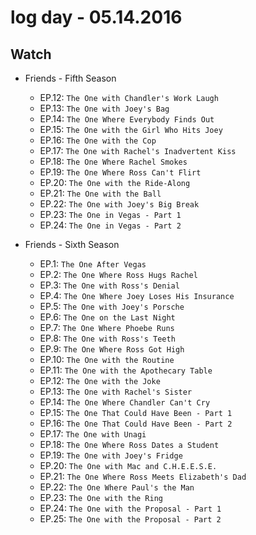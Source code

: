 # log day - 05.14.2016

## Watch

- Friends - Fifth Season
  - EP.12: `The One with Chandler's Work Laugh`
  - EP.13: `The One with Joey's Bag`
  - EP.14: `The One Where Everybody Finds Out`
  - EP.15: `The One with the Girl Who Hits Joey`
  - EP.16: `The One with the Cop`
  - EP.17: `The One with Rachel's Inadvertent Kiss`
  - EP.18: `The One Where Rachel Smokes`
  - EP.19: `The One Where Ross Can't Flirt`
  - EP.20: `The One with the Ride-Along`
  - EP.21: `The One with the Ball`
  - EP.22: `The One with Joey's Big Break`
  - EP.23: `The One in Vegas - Part 1`
  - EP.24: `The One in Vegas - Part 2`

- Friends - Sixth Season
  - EP.1: `The One After Vegas`
  - EP.2: `The One Where Ross Hugs Rachel`
  - EP.3: `The One with Ross's Denial`
  - EP.4: `The One Where Joey Loses His Insurance`
  - EP.5: `The One with Joey's Porsche`
  - EP.6: `The One on the Last Night`
  - EP.7: `The One Where Phoebe Runs`
  - EP.8: `The One with Ross's Teeth`
  - EP.9: `The One Where Ross Got High`
  - EP.10: `The One with the Routine`
  - EP.11: `The One with the Apothecary Table`
  - EP.12: `The One with the Joke`
  - EP.13: `The One with Rachel's Sister`
  - EP.14: `The One Where Chandler Can't Cry`
  - EP.15: `The One That Could Have Been - Part 1`
  - EP.16: `The One That Could Have Been - Part 2`
  - EP.17: `The One with Unagi`
  - EP.18: `The One Where Ross Dates a Student`
  - EP.19: `The One with Joey's Fridge`
  - EP.20: `The One with Mac and C.H.E.E.S.E.`
  - EP.21: `The One Where Ross Meets Elizabeth's Dad`
  - EP.22: `The One Where Paul's the Man`
  - EP.23: `The One with the Ring`
  - EP.24: `The One with the Proposal - Part 1`
  - EP.25: `The One with the Proposal - Part 2`
